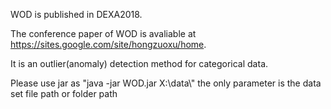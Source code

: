 WOD is published in DEXA2018.

The conference paper of WOD is avaliable at https://sites.google.com/site/hongzuoxu/home. 

It is an outlier(anomaly) detection method for categorical data.

Please use jar as "java -jar WOD.jar X:\\data\\"
the only parameter is the data set file path or folder path
 

